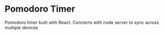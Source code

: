 # Pomodoro Timer

Pomodoro timer built with React. Connects with node server to sync across multiple devices